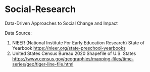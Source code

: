 # Social-Research
Data-Driven Approaches to Social Change and Impact

Data Source: 
1. NIEER (National Institute For Early Education Research) State of Yearbook
   https://nieer.org/state-preschool-yearbooks
2. United States Census Bureau 2020 Shapefile of U.S. States
   https://www.census.gov/geographies/mapping-files/time-series/geo/tiger-line-file.html
